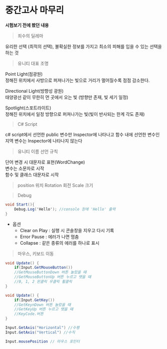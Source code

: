 # 중간고사 마무리

**시험보기 전에 봤던 내용**

> 죄수의 딜레마

유리한 선택 (최적의 선택), 불확실한 정보를 가지고 최소의 피해를 입을 수 있는 선택을 하는 것

> 유니티 대표 조명

Point Light(점광원)  
정해진 위치에서 사방으로 퍼져나가는 빛으로 거리가 멀어질수록 점점 감소한다.

Directional Light(방향성 광원)  
태양광선 같이 무한히 먼 곳에서 오는 빛 (방향만 존재, 빛 세기 일정)

Spotlight(스포트라이트)  
정해진 위치에서 일정 방향으로 퍼져나가는 빛(빛이 반사되는 한계 각도 존재)

> C# Script

c# script에서 선언한 public 변수만 Inspector에 나타나고 함수 내에 선언한 변수인 지역 변수는 Inspector에 나타나지 않는다

> 유니티 이름 선언 규칙

단어 변경 시 대문자로 표현(WordChange)  
변수는 소문자로 시작  
함수 및 클래스 대문자로 시작

> position 위치 Rotation 회전 Scale 크기

> Debug
```C#
void Start(){
    Debug.Log('Hello'); //console 창에 'Hello' 출력
}
```

- 옵션
    - Clear on Play : 실행 시 콘솔창을 지우고 다시 기록
    - Error Pause : 에러가 나면 멈춤
    - Collapse : 같은 종류의 에러를 하나로 표시

> 마우스, 키보드 이동

```C#
void Update() {
    if(Input.GetMouseButton())
    //GetMouseButtonDown 버튼 눌렀을 때
    //GetMouseButtonUp 버튼 누르고 뗏을 때
    //0, 1, 2 왼클릭 우클릭 휠클릭
}

void Update() {
    if(Input.GetKey())
    //GetKeynDown 버튼 눌렀을 때
    //GetKeyUp 버튼 누르고 뗏을 때
    //KeyCode.버튼
}

Input.GetAxis("Horizontal") //수평
Input.GetAxis("Vertical") //수직

Input.mousePosition // 마우스 포인터